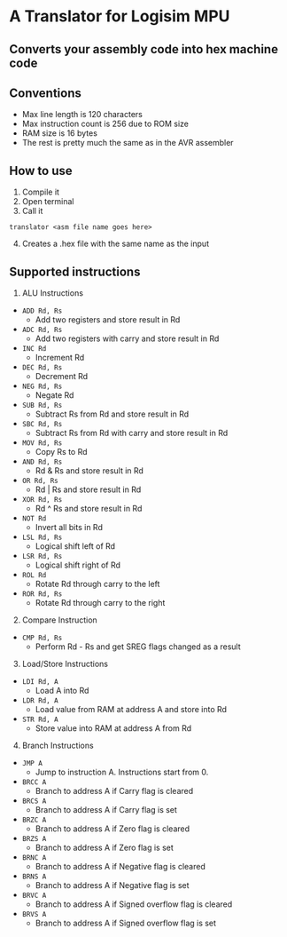 # A Translator for Logisim MPU
## Converts your assembly code into hex machine code

## Conventions
* Max line length is 120 characters
* Max instruction count is 256 due to ROM size
* RAM size is 16 bytes
* The rest is pretty much the same as in the AVR assembler
## How to use
1. Compile it
2. Open terminal
3. Call it
```
translator <asm file name goes here>
```
4. Creates a .hex file with the same name as the input
## Supported instructions

1. ALU Instructions
  * ```ADD Rd, Rs```
    * Add two registers and store result in Rd
  * ```ADC Rd, Rs```
    * Add two registers with carry and store result in Rd
  * ```INC Rd```
    * Increment Rd
  * ```DEC Rd, Rs```
    * Decrement Rd
  * ```NEG Rd, Rs```
    * Negate Rd
  * ```SUB Rd, Rs```
    * Subtract Rs from Rd and store result in Rd
  * ```SBC Rd, Rs```
    * Subtract Rs from Rd with carry and store result in Rd
  * ```MOV Rd, Rs```
    * Copy Rs to Rd
  * ```AND Rd, Rs```
    * Rd & Rs and store result in Rd
  * ```OR Rd, Rs```
    * Rd | Rs and store result in Rd
  * ```XOR Rd, Rs```
    * Rd ^ Rs and store result in Rd
  * ```NOT Rd```
    * Invert all bits in Rd
  * ```LSL Rd, Rs```
    * Logical shift left of Rd
  * ```LSR Rd, Rs```
    * Logical shift right of Rd
  * ```ROL Rd```
    * Rotate Rd through carry to the left
  * ```ROR Rd, Rs```
    * Rotate Rd through carry to the right
2. Compare Instruction
  * ```CMP Rd, Rs ```
    * Perform Rd - Rs and get SREG flags changed as a result
3. Load/Store Instructions
  * ```LDI Rd, A ```
    * Load A into Rd
  * ```LDR Rd, A``` 
    * Load value from RAM at address A and store into Rd
  * ```STR Rd, A```
    * Store value into RAM at address A from Rd
4. Branch Instructions
  * ```JMP A```
    * Jump to instruction A. Instructions start from 0.
  * ```BRCC A```
    * Branch to address A if Carry flag is cleared
  * ```BRCS A```
    * Branch to address A if Carry flag is set
  * ```BRZC A```
    * Branch to address A if Zero flag is cleared
  * ```BRZS A```
    * Branch to address A if Zero flag is set
  * ```BRNC A```
    * Branch to address A if Negative flag is cleared
  * ```BRNS A```
    * Branch to address A if Negative flag is set
  * ```BRVC A```
    * Branch to address A if Signed overflow flag is cleared
  * ```BRVS A```
    * Branch to address A if Signed overflow flag is set
